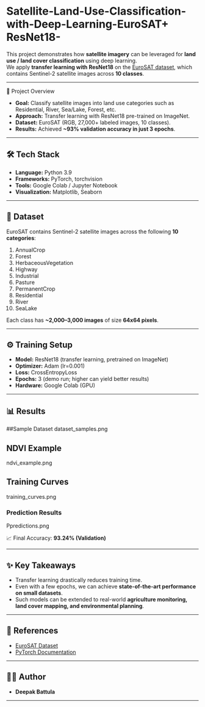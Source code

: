 # Satellite-Land-Use-Classification-with-Deep-Learning-EuroSAT+ ResNet18-

This project demonstrates how **satellite imagery** can be leveraged for **land use / land cover classification** using deep learning.  
We apply **transfer learning with ResNet18** on the [EuroSAT dataset](https://github.com/phelber/EuroSAT), which contains Sentinel-2 satellite images across **10 classes**.

---

🚀 Project Overview
- **Goal:** Classify satellite images into land use categories such as Residential, River, Sea/Lake, Forest, etc.  
- **Approach:** Transfer learning with ResNet18 pre-trained on ImageNet.  
- **Dataset:** EuroSAT (RGB, 27,000+ labeled images, 10 classes).  
- **Results:** Achieved **~93% validation accuracy in just 3 epochs**.  

---

## 🛠 Tech Stack
- **Language:** Python 3.9   
- **Frameworks:** PyTorch, torchvision  
- **Tools:** Google Colab / Jupyter Notebook  
- **Visualization:** Matplotlib, Seaborn  

---

## 📂 Dataset
EuroSAT contains Sentinel-2 satellite images across the following **10 categories**:

1. AnnualCrop  
2. Forest  
3. HerbaceousVegetation  
4. Highway  
5. Industrial  
6. Pasture  
7. PermanentCrop  
8. Residential  
9. River  
10. SeaLake  

Each class has **~2,000–3,000 images** of size **64x64 pixels**.

---

## ⚙️ Training Setup
- **Model:** ResNet18 (transfer learning, pretrained on ImageNet)  
- **Optimizer:** Adam (lr=0.001)  
- **Loss:** CrossEntropyLoss  
- **Epochs:** 3 (demo run; higher can yield better results)  
- **Hardware:** Google Colab (GPU)  

---

## 📊 Results

##Sample Dataset
dataset_samples.png

## NDVI Example
ndvi_example.png

## Training Curves
training_curves.png

### Prediction Results
Ppredictions.png


📈 Final Accuracy: **93.24% (Validation)**

---

## ✨ Key Takeaways
- Transfer learning drastically reduces training time.  
- Even with a few epochs, we can achieve **state-of-the-art performance on small datasets**.  
- Such models can be extended to real-world **agriculture monitoring, land cover mapping, and environmental planning**.  


---

## 📜 References
- [EuroSAT Dataset](https://github.com/phelber/EuroSAT)  
- [PyTorch Documentation](https://pytorch.org/docs/stable/index.html)  

---

## 👨‍💻 Author
- **Deepak Battula**


---
